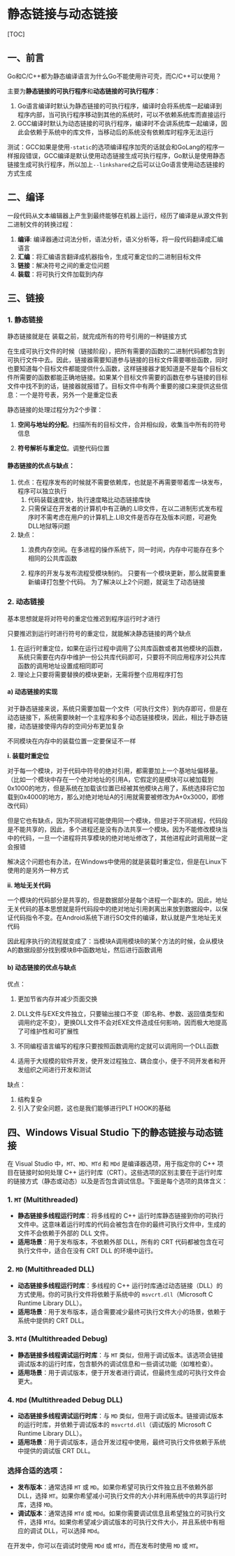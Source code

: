 # 静态链接与动态链接

[TOC]

## 一、前言

Go和C/C++都为静态编译语言为什么Go不能使用许可壳，而C/C++可以使用？

主要为**静态链接的可执行程序**和**动态链接的可执行程序**：

1. Go语言编译时默认为静态链接的可执行程序，编译时会将系统库一起编译到程序内部，当可执行程序移动到其他的系统时，可以不依赖系统库而直接运行
2. GCC编译时默认为动态链接的可执行程序，编译时不会讲系统库一起编译，因此会依赖于系统中的库文件，当移动后的系统没有依赖库时程序无法运行

测试：GCC如果是使用`-static`的选项编译程序加壳的话就会和GoLang的程序一样报段错误，GCC编译是默认使用动态链接生成可执行程序，Go默认是使用静态链接生成可执行程序，所以加上`--linkshared`之后可以让Go语言使用动态链接的方式生成 

## 二、编译

一段代码从文本编辑器上产生到最终能够在机器上运行，经历了编译是从源文件到二进制文件的转换过程：

1. **编译**: 编译器通过词法分析，语法分析，语义分析等，将一段代码翻译成汇编语言
2. **汇编**：将汇编语言翻译成机器指令，生成可重定位的二进制目标文件
3. **链接**：解决符号之间的重定位问题
4. **装载**：将可执行文件加载到内存

## 三、链接
### 1. 静态链接

静态链接就是在 装载之前，就完成所有的符号引用的一种链接方式

在生成可执行文件的时候（链接阶段），把所有需要的函数的二进制代码都包含到可执行文件中去。因此，链接器需要知道参与链接的目标文件需要哪些函数，同时也要知道每个目标文件都能提供什么函数，这样链接器才能知道是不是每个目标文件所需要的函数都能正确地链接。如果某个目标文件需要的函数在参与链接的目标文件中找不到的话，链接器就报错了。目标文件中有两个重要的接口来提供这些信息：一个是符号表，另外一个是重定位表

静态链接的处理过程分为2个步骤：

1. **空间与地址的分配**。扫描所有的目标文件，合并相似段，收集当中所有的符号信息

2. **符号解析与重定位**。调整代码位置

#### 静态链接的优点与缺点：

1. 优点：在程序发布的时候就不需要依赖库，也就是不再需要带着库一块发布，程序可以独立执行
   1. 代码装载速度快，执行速度略比动态链接库快
   2. 只需保证在开发者的计算机中有正确的.LIB文件，在以二进制形式发布程序时不需考虑在用户的计算机上.LIB文件是否存在及版本问题，可避免DLL地狱等问题
2. 缺点：
   1. 浪费内存空间。在多进程的操作系统下，同一时间，内存中可能存在多个相同的公共库函数

   2. 程序的开发与发布流程受模块制约。 只要有一个模块更新，那么就需要重新编译打包整个代码。
       为了解决以上2个问题，就诞生了动态链接

### 2. 动态链接

基本思想就是将对符号的重定位推迟到程序运行时才进行

只要推迟到运行时进行符号的重定位，就能解决静态链接的两个缺点

1. 在运行时重定位，如果在运行过程中调用了公共库函数或者其他模块的函数，系统只需要在内存中维护一份公共库代码即可，只要将不同应用程序对公共库函数的调用地址设置成相同即可
2. 理论上只要将需要替换的模块更新，无需将整个应用程序打包

#### a) 动态链接的实现

对于静态链接来说，系统只需要加载一个文件（可执行文件）到内存即可，但是在动态链接下，系统需要映射一个主程序和多个动态链接模块，因此，相比于静态链接，动态链接使得内存的空间分布更加复杂

不同模块在内存中的装载位置一定要保证不一样

**i. 装载时重定位**

对于每一个模块，对于代码中符号的绝对引用，都需要加上一个基地址偏移量。（比如一个模块中存在一个绝对地址的引用A，它假定的是模块可以被加载到0x1000的地方，但是系统在加载该位置已经被其他模块占用了，系统选择将它加载到0x4000的地方，那么对绝对地址A的引用就需要被修改为A+0x3000，即修改代码）

但是它也有缺点，因为不同进程可能使用同一个模块，但是对于不同进程，代码段是不能共享的，因此，多个进程还是没有办法共享一个模块。因为不能修改模块当中的代码，一旦一个进程将共享模块的绝对地址修改了，其他进程此时调用就一定会报错

解决这个问题也有办法，在Windows中使用的就是装载时重定位，但是在Linux下使用的是另外一种方式

**ii. 地址无关代码**

一个模块的代码部分是共享的，但是数据部分是每个进程一个副本的。因此，地址无关代码的基本思想就是将代码段中的绝对地址引用剥离出来放到数据段中，以保证代码指令不变。在Android系统下进行SO文件的编译，默认就是产生地址无关代码

因此程序执行的流程就变成了：当模块A调用模块B的某个方法的时候，会从模块A的数据段部分找到模块B中函数地址，然后进行函数调用

#### b) 动态链接的优点与缺点

优点： 

1. 更加节省内存并减少页面交换
2. DLL文件与EXE文件独立，只要输出接口不变（即名称、参数、返回值类型和调用约定不变），更换DLL文件不会对EXE文件造成任何影响，因而极大地提高了可维护性和可扩展性

3. 不同编程语言编写的程序只要按照函数调用约定就可以调用同一个DLL函数

4. 适用于大规模的软件开发，使开发过程独立、耦合度小，便于不同开发者和开发组织之间进行开发和测试

缺点：

1. 结构复杂
2. 引入了安全问题，这也是我们能够进行PLT HOOK的基础

## 四、Windows Visual Studio 下的静态链接与动态链接

在 Visual Studio 中，`MT`、`MD`、`MTd` 和 `MDd` 是编译器选项，用于指定你的 C++ 项目在链接时如何处理 C++ 运行时库（CRT）。这些选项的区别主要在于运行时库的链接方式（静态或动态）以及是否包含调试信息。下面是每个选项的具体含义：

### 1. `MT` (Multithreaded)

- **静态链接多线程运行时库**：将多线程的 C++ 运行时库静态链接到你的可执行文件中。这意味着运行时库的代码会被包含在你的最终可执行文件中，生成的文件不会依赖于外部的 DLL 文件。
- **适用场景**：用于发布版本，不依赖外部 DLL，所有的 CRT 代码都被包含在可执行文件中，适合在没有 CRT DLL 的环境中运行。

### 2. `MD` (Multithreaded DLL)

- **动态链接多线程运行时库**：多线程的 C++ 运行时库通过动态链接（DLL）的方式使用。你的可执行文件将依赖于系统中的 `msvcrt.dll`（Microsoft C Runtime Library DLL）。
- **适用场景**：用于发布版本，适合需要减少最终可执行文件大小的场景，依赖于系统中提供的 CRT DLL。

### 3. `MTd` (Multithreaded Debug)

- **静态链接多线程调试运行时库**：与 `MT` 类似，但用于调试版本。该选项会链接调试版本的运行时库，包含额外的调试信息和一些调试功能（如堆检查）。
- **适用场景**：用于调试版本，便于开发者进行调试，但最终生成的可执行文件会更大。

### 4. `MDd` (Multithreaded Debug DLL)

- **动态链接多线程调试运行时库**：与 `MD` 类似，但用于调试版本。链接调试版本的运行时库，并依赖于调试版本的 `msvcrtd.dll`（调试版的 Microsoft C Runtime Library DLL）。
- **适用场景**：用于调试版本，适合开发过程中使用，最终可执行文件依赖于系统中提供的调试版 CRT DLL。

### 选择合适的选项：

- **发布版本**：通常选择 `MT` 或 `MD`。如果你希望可执行文件独立且不依赖外部 DLL，选择 `MT`。如果你希望减小可执行文件的大小并利用系统中的共享运行时库，选择 `MD`。
- **调试版本**：通常选择 `MTd` 或 `MDd`。如果你需要调试信息且希望独立的可执行文件，选择 `MTd`。如果你希望减少调试版本的可执行文件大小，并且系统中有相应的调试 DLL，可以选择 `MDd`。

在开发中，你可以在调试时使用 `MDd` 或 `MTd`，而在发布时使用 `MD` 或 `MT`。
